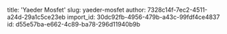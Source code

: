 title: 'Yaeder Mosfet'
slug: yaeder-mosfet
author: 7328c14f-7ec2-4511-a24d-29a1c5ce23eb
import_id: 30dc92fb-4956-479b-a43c-99fdf4ce4837
id: d55e57ba-e662-4c89-ba78-296d11940b9b
